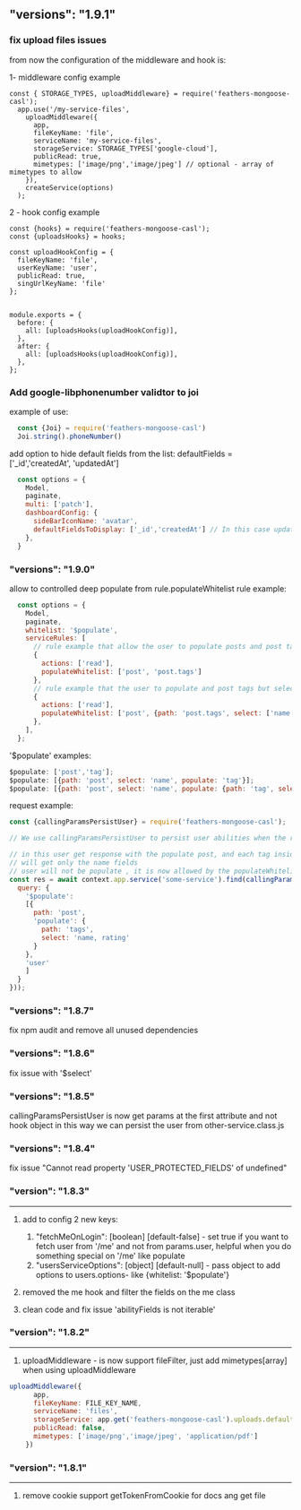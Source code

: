 
## "versions": "1.9.1"

### fix upload files issues
from now the configuration of the middleware and hook is:

1- middleware config example
```
const { STORAGE_TYPES, uploadMiddleware} = require('feathers-mongoose-casl');
  app.use('/my-service-files',
    uploadMiddleware({
      app,
      fileKeyName: 'file',
      serviceName: 'my-service-files',
      storageService: STORAGE_TYPES['google-cloud'],
      publicRead: true,
      mimetypes: ['image/png','image/jpeg'] // optional - array of mimetypes to allow
    }),
    createService(options)
  );
```
2 - hook config example
```
const {hooks} = require('feathers-mongoose-casl');
const {uploadsHooks} = hooks;

const uploadHookConfig = {
  fileKeyName: 'file',
  userKeyName: 'user',
  publicRead: true,
  singUrlKeyName: 'file'
};


module.exports = {
  before: {
    all: [uploadsHooks(uploadHookConfig)],
  },
  after: {
    all: [uploadsHooks(uploadHookConfig)],
  },
};
```


### Add google-libphonenumber validtor to joi
example of use:
```js
  const {Joi} = require('feathers-mongoose-casl')
  Joi.string().phoneNumber()
```

add option to hide default fields from the list:
defaultFields = ['_id','createdAt', 'updatedAt']
```jsx
  const options = {
    Model,
    paginate,
    multi: ['patch'],
    dashboardConfig: {
      sideBarIconName: 'avatar',
      defaultFieldsToDisplay: ['_id','createdAt'] // In this case updatedAt will not be display
    },
  }
```
### "versions": "1.9.0"
allow to controlled deep populate from rule.populateWhitelist
rule example:
```jsx
  const options = {
    Model,
    paginate,
    whitelist: '$populate',
    serviceRules: [
      // rule example that allow the user to populate posts and post tags
      {
        actions: ['read'],
        populateWhitelist: ['post', 'post.tags']
      },
      // rule example that the user to populate and post tags but select only the tag name
      {
        actions: ['read'],
        populateWhitelist: ['post', {path: 'post.tags', select: ['name']}]
      },
    ],
  };
```

'$populate' examples:
```jsx
$populate: ['post','tag'];
$populate: [{path: 'post', select: 'name', populate: 'tag'}];
$populate: [{path: 'post', select: 'name', populate: {path: 'tag', select: 'name'}];
```
request example:
```jsx
const {callingParamsPersistUser} = require('feathers-mongoose-casl');

// We use callingParamsPersistUser to persist user abilities when the request call from the server

// in this user get response with the populate post, and each tag inside the post will be populate but he
// will get only the name fields
// user will not be populate , it is now allowed by the populateWhitelist
const res = await context.app.service('some-service').find(callingParamsPersistUser(context.params, {
  query: {
    '$populate':
    [{
      path: 'post',
      'populate': {
        path: 'tags',
        select: 'name, rating'
      }
    },
    'user'
    ]
  }
}));

```

### "versions": "1.8.7"
fix npm audit and remove all unused dependencies
### "versions": "1.8.6"
fix issue with '$select'
### "versions": "1.8.5"
callingParamsPersistUser is now get params at the first attribute and not hook object
in this way we can persist the user from other-service.class.js 
### "versions": "1.8.4"
fix issue "Cannot read property 'USER_PROTECTED_FIELDS' of undefined"
### "version": "1.8.3"
--------------------------------------------------------------------------
1. add to config 2 new keys:
   1. "fetchMeOnLogin": [boolean] [default-false] - set true if you want to fetch user from '/me' and not from params.user, helpful when you do something special on '/me' like populate
   2. "usersServiceOptions": [object] [default-null] - pass object to add options to users.options- like {whitelist: '$populate'}

2. removed the me hook and filter the fields on the me class
3. clean code and fix issue 'abilityFields is not iterable'

### "version": "1.8.2"
--------------------------------------------------------------------------
1. uploadMiddleware - is now support fileFilter, just add mimetypes[array] when using uploadMiddleware
```jsx
uploadMiddleware({
      app,
      fileKeyName: FILE_KEY_NAME,
      serviceName: 'files',
      storageService: app.get('feathers-mongoose-casl').uploads.defaultFileService || STORAGE_TYPES['local-private'],
      publicRead: false,
      mimetypes: ['image/png','image/jpeg', 'application/pdf']
    })
```

### "version": "1.8.1"
--------------------------------------------------------------------------
1. remove cookie support  getTokenFromCookie for docs ang get file
